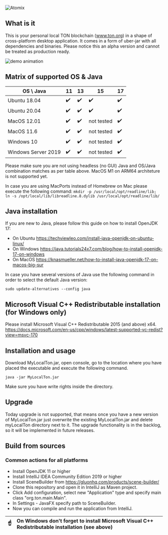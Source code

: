 ![Atomix](https://ton.org/download/ton_symbol.svg)

## What is it

This is your personal local TON blockchain (www.ton.org) in a shape of cross-platform desktop application. It comes in a form of uber-jar with all dependencies and binaries. Please notice this an
alpha version and cannot be treated as production ready.

![demo animation](https://github.com/neodiX42/MyLocalTon/blob/main/screens/MyLocalTon-alpha-demo.gif)

## Matrix of supported OS & Java

| OS \ Java   | 11  | 13  | 15  | 17  |
|---|---|---|---|---|
| Ubuntu 18.04  | :heavy_check_mark:   | :heavy_check_mark:   | :heavy_check_mark:   | :heavy_check_mark:  |
| Ubuntu 20.04  | :heavy_check_mark:   | :heavy_check_mark:   | :heavy_check_mark:   | :heavy_check_mark:    |  |
| MacOS 12.01  | :heavy_check_mark:   | :heavy_check_mark:   |  not tested | :heavy_check_mark:    |  |
| MacOS 11.6  | :heavy_check_mark:   | :heavy_check_mark:   |  not tested | :heavy_check_mark:    |  |
| Windows 10  | :heavy_check_mark:   | :heavy_check_mark:   |  not tested | :heavy_check_mark:   |  |
| Windows Server 2019  | :heavy_check_mark:   | :heavy_check_mark:   | not tested  | :heavy_check_mark:    |  |

Please make sure you are not using headless (no GUI) Java and OS/Java combination matches as per table above. MacOS M1 on ARM64 architeture is not supported yet.

In case you are using MacPorts instead of Homebrew on Mac please execute the following command:
`mkdir -p /usr/local/opt/readline/lib; ln -s /opt/local/lib/libreadline.8.dylib /usr/local/opt/readline/lib/`

## Java installation

If you are new to Java, please follow this guide on how to install OpenJDK 17:

- On Ubuntu
  https://techviewleo.com/install-java-openjdk-on-ubuntu-linux/
- On Windows
  https://java.tutorials24x7.com/blog/how-to-install-openjdk-17-on-windows
- On MacOS
  https://knasmueller.net/how-to-install-java-openjdk-17-on-macos-big-sur

In case you have several versions of Java use the following command in order to select the default Java version:

`sudo update-alternatives --config java`

## Microsoft Visual C++ Redistributable installation (for Windows only)

Please install Microsoft Visual C++ Redistributable 2015 (and above) x64.
https://docs.microsoft.com/en-us/cpp/windows/latest-supported-vc-redist?view=msvc-170

## Installation and usage

Download MyLocalTon.jar, open console, go to the location where you have placed the executable and execute the following command.

`java -jar MyLocalTon.jar`

Make sure you have write rights inside the directory.

## Upgrade

Today upgrade is not supported, that means once you have a new version of MyLocalTon.jar just overwrite the existing MyLocalTon.jar and delete myLocalTon directory next to it. The upgrade
functionality is in the backlog, so it will be implemented in future releases.

## Build from sources

### Common actions for all platforms

* Install OpenJDK 11 or higher
* Install IntelliJ IDEA Community Edition 2019 or higher
* Install SceneBuilder from https://gluonhq.com/products/scene-builder/
* Clone this repository and open it in IntelliJ as Maven project.
* Click Add configuration, select new "Application" type and specify main class "org.ton.main.Main".
* In Settings - JavaFX specify path to SceneBuilder.
* Now you can compile and run the application from IntelliJ.

| :point_up:    | On Windows don't forget to install Microsoft Visual C++ Redistributable installation (see above) |
|---------------|:------------------------|